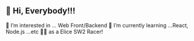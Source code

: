 <h2>👋 Hi, Everybody!!!</h2>
👀 I’m interested in ... Web Front/Backend 
🌱 I’m currently learning ...React, Node.js ...etc 👊👊 as a Elice SW2 Racer!
